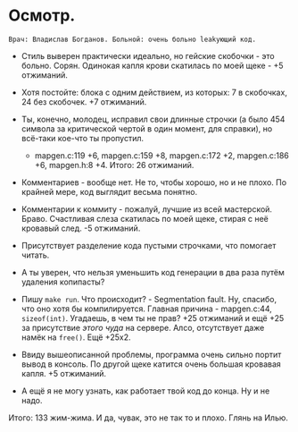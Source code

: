 # Осмотр.
`Врач: Владислав Богданов. Больной: очень больно leakующий код.`

- Стиль выверен практически идеально, но гейские скобочки - это больно. Сорян.
	Одинокая капля крови скатилась по моей щеке - +5 отжиманий.
- Хотя постойте: блока с одним действием, из которых:
	7 в скобочках, 24 без скобочек. +7 отжиманий.

- Ты, конечно, молодец, исправил свои длинные строчки
	(а было 454 символа за критической чертой в один момент, для справки),
	но всё-таки кое-что ты пропустил.
	- mapgen.c:119 +6, mapgen.c:159 +8, mapgen.c:172 +2,
		mapgen.c:186 +6, mapgen.h:8 +4. Итого: 26 отжиманий.
- Комментариев - вообще нет. Не то, чтобы хорошо, но и не плохо.
	По крайней мере, код выглядит весьма понятно.
- Комментарии к коммиту - пожалуй, лучшие из всей мастерской. Браво.
	Счастливая слеза скатилась по моей щеке, стирая с неё кровавый след.
	-5 отжиманий.
- Присутствует разделение кода пустыми строчками, что помогает читать.
- А ты уверен, что нельзя уменьшить код генерации в два раза
	путём удаления копипасты?
- Пишу `make run`. Что происходит? - Segmentation fault.
	Ну, спасибо, что оно хотя бы компилируется.
	Главная причина - mapgen.c:44, `sizeof(int)`. Угадаешь, в чем ты не прав?
	+25 отжиманий и ещё +25 за присутствие *этого чуда* на сервере.
	Алсо, отсутствует даже намёк на `free()`. Ещё +25х2.
- Ввиду вышеописанной проблемы, программа очень сильно портит вывод в консоль.
	По другой щеке катится очень большая кровавая капля. +5 отжиманий.
- А ещё я не могу узнать, как работает твой код до конца. Ну и не надо.

Итого: 133 жим-жима.
И да, чувак, это не так то и плохо. Глянь на Илью.